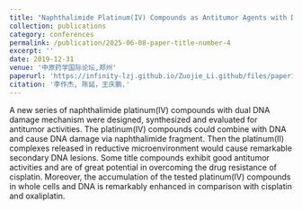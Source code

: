 ```yaml
---
title: "Naphthalimide Platinum(IV) Compounds as Antitumor Agents with Dual DNA Damage Mechanism to Overcome Cisplatin Resistance"
collection: publications
category: conferences
permalink: /publication/2025-06-08-paper-title-number-4
excerpt: ''
date: 2019-12-31
venue: '中原药学国际论坛,郑州'
paperurl: 'https://infinity-lzj.github.io/Zuojie_Li.github/files/paper1.pdf {:target="_blank"}'
citation: '李作杰, 陈延，王庆鹏.'
---
```

A new series of naphthalimide platinum(IV) compounds with dual DNA damage mechanism were designed, synthesized and evaluated for antitumor activities. The platinum(IV) compounds could combine with DNA and cause DNA damage via naphthalimide fragment. Then the platinum(II) complexes released in reductive microenvironment would cause remarkable secondary DNA lesions. Some title compounds exhibit good antitumor activities and are of great potential in overcoming the drug resistance of cisplatin. Moreover, the accumulation of the tested platinum(IV) compounds in whole cells and DNA is remarkably enhanced in comparison with cisplatin and oxaliplatin. 
